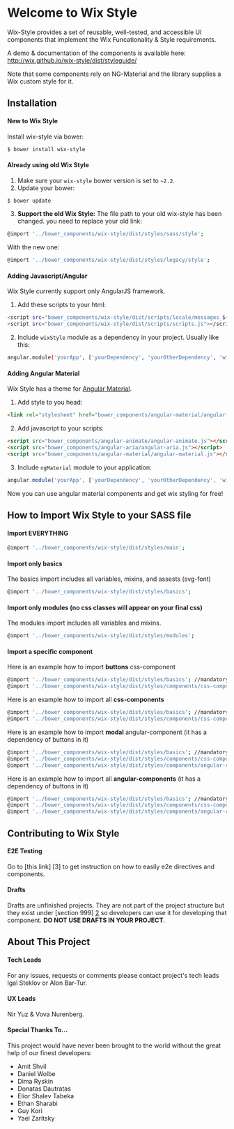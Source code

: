 # Welcome to Wix Style

Wix-Style provides a set of reusable, well-tested, and accessible UI components that implement the Wix Funcationality & Style requirements. 

A demo & documentation of the components is available here: http://wix.github.io/wix-style/dist/styleguide/

Note that some components rely on NG-Material and the library supplies a Wix custom style for it.

## Installation

#### **New to Wix Style**

Install wix-style via bower:

```sh
$ bower install wix-style
```

#### **Already using old Wix Style**

1. Make sure your `wix-style` bower version is set to `~2.2`.
2. Update your bower:
```sh
$ bower update
```
3. **Support the old Wix Style:** The file path to your old wix-style has been changed. you need to replace your old link:
```sh
@import '../bower_components/wix-style/dist/styles/sass/style';
```
With the new one:
```sh
@import '../bower_components/wix-style/dist/styles/legacy/style';
```
#### **Adding Javascript/Angular**

Wix Style currently support only AngularJS framework.

1. Add these scripts to your html:
```sh
<script src="bower_components/wix-style/dist/scripts/locale/messages_${locale}.js"></script>
<script src="bower_components/wix-style/dist/scripts/scripts.js"></script>
```
2. Include `wixStyle` module as a dependency in your project. Usually like this:
```sh
angular.module('yourApp', ['yourDependency', 'yourOtherDependency', 'wixStyle'])
```

#### **Adding Angular Material**

Wix Style has a theme for [Angular Material](https://material.angularjs.org/latest/).

1. Add style to you head:
```html
<link rel="stylesheet" href="bower_components/angular-material/angular-material.css">
```
2. Add javascript to your scripts:
```html
<script src="bower_components/angular-animate/angular-animate.js"></script>
<script src="bower_components/angular-aria/angular-aria.js"></script>
<script src="bower_components/angular-material/angular-material.js"></script>
```
3. Include `ngMaterial` module to your application:
```js
angular.module('yourApp', ['yourDependency', 'yourOtherDependency', 'wixStyle', 'ngMaterial'])
```

Now you can use angular material components and get wix styling for free!

## How to Import Wix Style to your SASS file

#### **Import EVERYTHING**

```sh
@import '../bower_components/wix-style/dist/styles/main';
```

#### **Import only basics**

The basics import includes all variables, mixins, and assests (svg-font)

```sh
@import '../bower_components/wix-style/dist/styles/basics';
```

#### **Import only modules (no css classes will appear on your final css)**

The modules import includes all variables and mixins.

```sh
@import '../bower_components/wix-style/dist/styles/modules';
```

#### **Import a specific component**

Here is an example how to import **buttons** css-component

```sh
@import '../bower_components/wix-style/dist/styles/basics'; //mandatory for any other import
@import '../bower_components/wix-style/dist/styles/components/css-components/button';
```

Here is an example how to import all **css-components**

```sh
@import '../bower_components/wix-style/dist/styles/basics'; //mandatory for any other import
@import '../bower_components/wix-style/dist/styles/components/css-components';
```

Here is an example how to import **modal** angular-component (it has a dependency of buttons in it)

```sh
@import '../bower_components/wix-style/dist/styles/basics'; //mandatory for any other import
@import '../bower_components/wix-style/dist/styles/components/css-components/button'; //mandatory for modal
@import '../bower_components/wix-style/dist/styles/components/angular-components/modal';
```

Here is an example how to import all **angular-components** (it has a dependency of buttons in it)

```sh
@import '../bower_components/wix-style/dist/styles/basics'; //mandatory for any other import
@import '../bower_components/wix-style/dist/styles/components/css-components'; //mandatory for angular-components
@import '../bower_components/wix-style/dist/styles/components/angular-components';
```

## Contributing to Wix Style

#### **E2E Testing**

Go to [this link] [3] to get instruction on how to easily e2e directives and components.

[1]:/

#### **Drafts**

Drafts are unfinished projects. They are not part of the project structure but they exist under [section 999] [2] so
developers can use it for developing that component. **DO NOT USE DRAFTS IN YOUR PROJECT**.

[2]:/styleguide/index.html#/section/999

## About This Project

#### **Tech Leads**

For any issues, requests or comments please contact project's tech leads Igal Steklov or Alon Bar-Tur.

#### **UX Leads**

Nir Yuz & Vova Nurenberg.

#### **Special Thanks To...**

This project would have never been brought to the world without the great help of our finest developers:
  - Amit Shvil
  - Daniel Wolbe
  - Dima Ryskin
  - Donatas Dautratas
  - Elior Shalev Tabeka
  - Ethan Sharabi
  - Guy Kori
  - Yael Zaritsky
